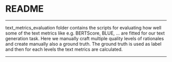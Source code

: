 # README

---
text_metrics_evaluation folder contains the scripts for evaluating how well some 
of the text metrics like e.g. BERTScore, BLUE, ... are fitted for our text generation task.
Here we manually craft multiple quality levels of rationales and create manually also a ground truth. 
The ground truth is used as label and then for each levels the text metrics are calculated.

---
